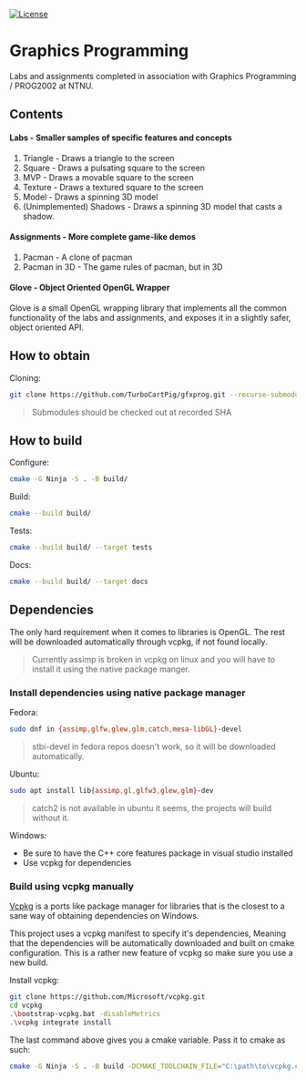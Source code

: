[![License](https://img.shields.io/badge/license-MIT-blue.svg)](https://opensource.org/licenses/MIT)

# Graphics Programming

Labs and assignments completed in association with Graphics Programming / PROG2002 at NTNU.

## Contents

#### Labs - Smaller samples of specific features and concepts
  1. Triangle - Draws a triangle to the screen
  2. Square - Draws a pulsating square to the screen
  3. MVP - Draws a movable square to the screen
  4. Texture - Draws a textured square to the screen
  5. Model - Draws a spinning 3D model
  6. (Unimplemented) Shadows - Draws a spinning 3D model that casts a shadow.

#### Assignments - More complete game-like demos
  1. Pacman - A clone of pacman
  2. Pacman in 3D - The game rules of pacman, but in 3D

#### Glove - Object Oriented OpenGL Wrapper

Glove is a small OpenGL wrapping library that implements all the common functionality of the labs and assignments, and exposes it in a slightly safer, object oriented API.

## How to obtain

Cloning:
```bash
git clone https://github.com/TurboCartPig/gfxprog.git --recurse-submodules
```
> Submodules should be checked out at recorded SHA

## How to build

Configure:
```bash
cmake -G Ninja -S . -B build/
```

Build:
```bash
cmake --build build/
```

Tests:
```bash
cmake --build build/ --target tests
```

Docs:
```bash
cmake --build build/ --target docs
```

## Dependencies

The only hard requirement when it comes to libraries is OpenGL. The rest will be downloaded automatically through vcpkg, if not found locally.

> Currently assimp is broken in vcpkg on linux and you will have to install it using the native package manger.

### Install dependencies using native package manager

Fedora:
```bash
sudo dnf in {assimp,glfw,glew,glm,catch,mesa-libGL}-devel
```
> stbi-devel in fedora repos doesn't work, so it will be downloaded automatically.

Ubuntu:
```bash
sudo apt install lib{assimp,gl,glfw3,glew,glm}-dev
```
> catch2 is not available in ubuntu it seems, the projects will build without it.

Windows:
- Be sure to have the C++ core features package in visual studio installed
- Use vcpkg for dependencies

### Build using vcpkg manually

[Vcpkg](https://github.com/Microsoft/vcpkg) is a ports like package manager for libraries that is the closest to a sane way of obtaining dependencies on Windows.

This project uses a vcpkg manifest to specify it's dependencies, Meaning that the dependencies will be automatically downloaded and built on cmake configuration. This is a rather new feature of vcpkg so make sure you use a new build.

Install vcpkg:
```bash
git clone https://github.com/Microsoft/vcpkg.git
cd vcpkg
.\bootstrap-vcpkg.bat -disableMetrics
.\vcpkg integrate install
```

The last command above gives you a cmake variable. Pass it to cmake as such:
```bash
cmake -G Ninja -S . -B build -DCMAKE_TOOLCHAIN_FILE="C:\path\to\vcpkg.cmake"
```
